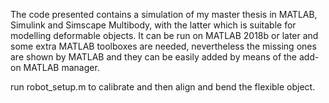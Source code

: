 The code presented contains a simulation of my master thesis in MATLAB, Simulink and Simscape Multibody, with the latter which is suitable for modelling deformable objects. It can be run on MATLAB 2018b or later and some extra MATLAB toolboxes are needed, nevertheless the missing ones are shown by MATLAB and they can be easily added by means of the add-on MATLAB manager.


run robot_setup.m to calibrate and then align and bend the flexible object.
